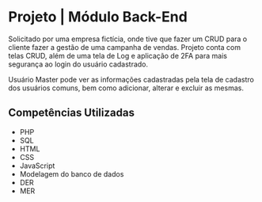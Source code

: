 # Projeto | Módulo Back-End

Solicitado por uma empresa fictícia, onde tive que fazer um CRUD para o cliente fazer a gestão de uma campanha de vendas. Projeto conta com telas CRUD, além de uma tela de Log e aplicação de 2FA para mais segurança ao login do usuário cadastrado.

Usuário Master pode ver as informações cadastradas pela tela de cadastro dos usuários comuns, bem como adicionar, alterar e excluir as mesmas.

## Competências Utilizadas
- PHP
- SQL
- HTML
- CSS
- JavaScript
- Modelagem do banco de dados
- DER
- MER
